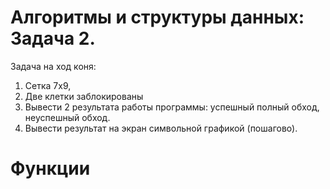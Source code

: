 # Алгоритмы и структуры данных: Задача 2.

Задача на ход коня:
1. Сетка 7х9,
2. Две клетки заблокированы
3. Вывести 2 результата работы программы: успешный полный обход, неуспешный обход.
4. Вывести результат на экран символьной графикой (пошагово).

# Функции
